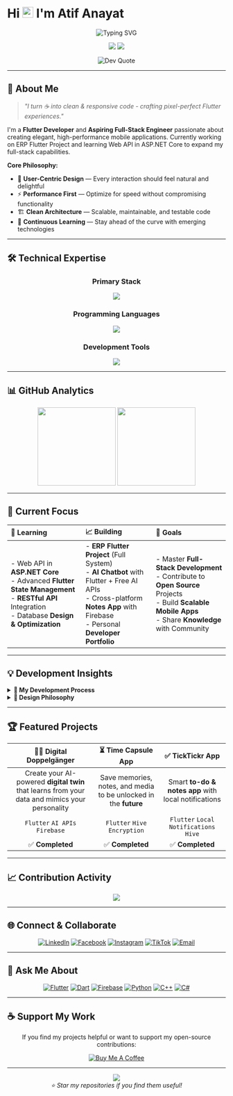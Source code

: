 <!-- GitHub Profile README for Atif Anayat -->

# Hi <img src="https://media.giphy.com/media/hvRJCLFzcasrR4ia7z/giphy.gif" width="25px" height="25px"> I'm Atif Anayat

<div align="center">
  <img src="https://readme-typing-svg.demolab.com?font=JetBrains+Mono&size=22&duration=3000&pause=1000&color=FFD700&center=true&vCenter=true&width=435&lines=Flutter+Developer;UI%2FUX+Designer;Firebase+Specialist;Clean+Code+Advocate" alt="Typing SVG" />
</div>

<p align="center">
  <img src="https://komarev.com/ghpvc/?username=atifanayat&label=Profile%20Views&color=FFD700&style=flat-square" />
  <img src="https://img.shields.io/github/followers/atifanayat?label=Followers&style=flat-square&color=FFD700&labelColor=000000" />
</p>

<p align="center">
  <img src="https://quotes-github-readme.vercel.app/api?type=horizontal&border=true&quoteColor=FFD700&authorColor=FFFFFF&backgroundColor=000000&symbolColor=FFD700" alt="Dev Quote" />
</p>

---

## 🧠 About Me

> *"I turn ☕ into clean & responsive code - crafting pixel-perfect Flutter experiences."*

I'm a **Flutter Developer** and **Aspiring Full-Stack Engineer** passionate about creating elegant, high-performance mobile applications. Currently working on ERP Flutter Project and learning Web API in ASP.NET Core to expand my full-stack capabilities.

**Core Philosophy:**
- 🎯 **User-Centric Design** — Every interaction should feel natural and delightful  
- ⚡ **Performance First** — Optimize for speed without compromising functionality  
- 🏗️ **Clean Architecture** — Scalable, maintainable, and testable code  
- 🔄 **Continuous Learning** — Stay ahead of the curve with emerging technologies  

---

## 🛠️ Technical Expertise

<div align="center">

### **Primary Stack**
<img src="https://skillicons.dev/icons?i=flutter,firebase,react,html,css&theme=light" />

### **Programming Languages**
<img src="https://skillicons.dev/icons?i=dart,python,java,cpp,cs&theme=light" />

### **Development Tools**
<img src="https://skillicons.dev/icons?i=postman,git,github,mysql,figma,vscode,androidstudio&theme=light" />


</div>

---

## 📊 GitHub Analytics

<div align="center">
  <img height="180em" src="https://github-readme-stats.vercel.app/api/top-langs/?username=atifanayat&layout=compact&theme=dark&hide_border=true&bg_color=000000&title_color=FFD700&text_color=FFFFFF" />
  <img height="180em" src="https://github-readme-streak-stats.herokuapp.com/?user=atifanayat&theme=dark&hide_border=true&background=000000&stroke=FFD700&ring=FFD700&fire=FFD700&currStreakLabel=FFFFFF" />
</div>

---

## 🌟 Current Focus

<div align="center">

| 📖 **Learning** | 📈 **Building** | 🚀 **Goals** |
|:---|:---|:---|
| - Web API in **ASP.NET Core** <br> - Advanced **Flutter State Management** <br> - **RESTful API** Integration <br> - Database **Design & Optimization** | - **ERP Flutter Project** (Full System) <br> - **AI Chatbot** with Flutter + Free AI APIs <br> - Cross-platform **Notes App** with Firebase <br> - Personal **Developer Portfolio** | - Master **Full-Stack Development** <br> - Contribute to **Open Source** Projects <br> - Build **Scalable Mobile Apps** <br> - Share **Knowledge** with Community |

</div>


---

## 💡 Development Insights

<details>
<summary><b>🔧 My Development Process</b></summary>

```mermaid
graph LR
    A[Research] --> B[Design]
    B --> C[Prototype]
    C --> D[Develop]
    D --> E[Test]
    E --> F[Deploy]
    F --> G[Iterate]
    G --> A
```

1. **Research** — Understand user needs and market gaps
2. **Design** — Wireframes, UI mockups, and animations
3. **Prototype** — Validate with real user feedback
4. **Develop** — Clean, modular, and testable code
5. **Test** — Manual + automated cross-device testing
6. **Deploy** — Use CI/CD for smooth rollouts
7. **Iterate** — Keep improving with feedback and data

</details>

<details>
<summary><b>🎨 Design Philosophy</b></summary>

* **Minimalism** — Less clutter, more focus
* **Consistency** — Cohesive design system
* **Accessibility** — Everyone deserves a great experience
* **Performance** — Design with speed in mind
* **Emotion** — Let design feel human and engaging

</details>

---

## 🏆 Featured Projects

<div align="center">

| 🧑‍💻 **Digital Doppelgänger** | ⏳ **Time Capsule App** | ✅ **TickTickr App** |
|:---:|:---:|:---:|
| Create your AI-powered **digital twin** that learns from your data and mimics your personality | Save memories, notes, and media to be unlocked in the **future** | Smart **to-do & notes app** with local notifications |
| `Flutter` `AI APIs` `Firebase` | `Flutter` `Hive` `Encryption` | `Flutter` `Local Notifications` `Hive` |
| ✅ **Completed**  |✅ **Completed**  | ✅ **Completed** |

</div>

---

## 📈 Contribution Activity

<div align="center">
  <img src="https://github-readme-activity-graph.vercel.app/graph?username=atifanayat&theme=react-dark&hide_border=true&bg_color=000000&color=FFD700&line=FFD700&point=FFFFFF" />
</div>

---

## 🌐 Connect & Collaborate

<div align="center">

[![LinkedIn](https://img.shields.io/badge/LinkedIn-0077B5?style=for-the-badge&logo=linkedin&logoColor=white&labelColor=1a1a1a)](https://linkedin.com/in/atifanayat)
[![Facebook](https://img.shields.io/badge/Facebook-1877F2?style=for-the-badge&logo=facebook&logoColor=white&labelColor=1a1a1a)](https://www.facebook.com/profile.php?id=100060710821624)
[![Instagram](https://img.shields.io/badge/Instagram-E4405F?style=for-the-badge&logo=instagram&logoColor=white&labelColor=1a1a1a)](https://www.instagram.com/atifanayat_/?igsh=MWQzYzR5MmRqMjZ2OQ%3D%3D#)
[![TikTok](https://img.shields.io/badge/TikTok-000000?style=for-the-badge&logo=tiktok&logoColor=white&labelColor=1a1a1a)](https://www.tiktok.com/@atifanayt?_t=ZS-8zRRnhk3hXr&_r=1)
[![Email](https://img.shields.io/badge/Email-D14836?style=for-the-badge&logo=gmail&logoColor=white&labelColor=1a1a1a)](mailto:atifanayat10@gmail.com)

</div>


---

## 🎯 Ask Me About

<div align="center">

[![Flutter](https://img.shields.io/badge/Flutter-02569B?style=flat-square&logo=flutter&logoColor=white)](https://flutter.dev)
[![Dart](https://img.shields.io/badge/Dart-0175C2?style=flat-square&logo=dart&logoColor=white)](https://dart.dev)
[![Firebase](https://img.shields.io/badge/Firebase-FFCA28?style=flat-square&logo=firebase&logoColor=black)](https://firebase.google.com)
[![Python](https://img.shields.io/badge/Python-3776AB?style=flat-square&logo=python&logoColor=white)](https://python.org)
[![C++](https://img.shields.io/badge/C++-00599C?style=flat-square&logo=cplusplus&logoColor=white)](https://isocpp.org)
[![C#](https://img.shields.io/badge/C%23-239120?style=flat-square&logo=csharp&logoColor=white)](https://docs.microsoft.com/dotnet/csharp)

</div>

---

## ☕ Support My Work

<div align="center">

If you find my projects helpful or want to support my open-source contributions:

[![Buy Me A Coffee](https://img.shields.io/badge/Buy%20Me%20A%20Coffee-FFDD00?style=for-the-badge&logo=buy-me-a-coffee&logoColor=black&labelColor=1a1a1a)](https://www.buymeacoffee.com/atifanayat)

</div>

---

<div align="center">
  <img src="https://capsule-render.vercel.app/api?type=waving&height=100&section=footer&color=FFD700&animation=twinkling&fontColor=FFFFFF" />
</div>

<div align="center">
  <i>⭐ Star my repositories if you find them useful!</i>
</div>

